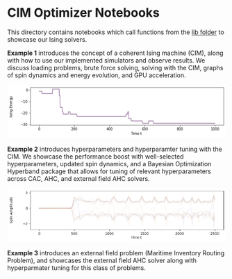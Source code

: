 # CIM Optimizer Notebooks 

This directory contains notebooks which call functions from the [lib folder](../cim_optimizer) to showcase our Ising solvers.

**Example 1** introduces the concept of a coherent Ising machine (CIM), along with how to use our implemented simulators and observe results. We discuss loading problems, brute force solving, solving with the CIM, graphs of spin dynamics and energy evolution, and GPU acceleration.  

![Example 1 - Ising Energy Plot](/docs/gallery/example_1_ising_energy.png "Example 1 - Ising Energy Plot")

**Example 2** introduces hyperparameters and hyperparamter tuning with the CIM. We showcase the performance boost with well-selected hyperparameters, updated spin dynamics, and a Bayesian Optimization Hyperband package that allows for tuning of relevant hyperparameters across CAC, AHC, and external field AHC solvers.

![Example 2 - Spin Configuration Plot](/docs/gallery/example_2_spin_trajectories.png "Example 2 - Spin Configuration Plot")

**Example 3** introduces an external field problem (Maritime Inventory Routing Problem), and showcases the external field AHC solver along with hyperparmater tuning for this class of problems.
